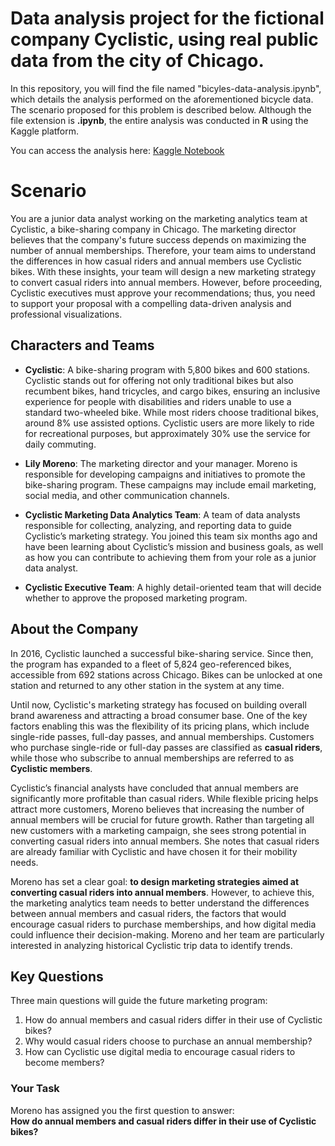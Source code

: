 # Data analysis project for the fictional company Cyclistic, using real public data from the city of Chicago.

In this repository, you will find the file named "bicyles-data-analysis.ipynb", which details the analysis performed on the aforementioned bicycle data. The scenario proposed for this problem is described below. 
Although the file extension is **.ipynb**, the entire analysis was conducted in **R** using the Kaggle platform.  

You can access the analysis here: [Kaggle Notebook](https://www.kaggle.com/code/abelr27/bicycles-data-analysis/edit)
# Scenario  

You are a junior data analyst working on the marketing analytics team at Cyclistic, a bike-sharing company in Chicago. The marketing director believes that the company's future success depends on maximizing the number of annual memberships. Therefore, your team aims to understand the differences in how casual riders and annual members use Cyclistic bikes. With these insights, your team will design a new marketing strategy to convert casual riders into annual members. However, before proceeding, Cyclistic executives must approve your recommendations; thus, you need to support your proposal with a compelling data-driven analysis and professional visualizations.  

## Characters and Teams  

- **Cyclistic**: A bike-sharing program with 5,800 bikes and 600 stations. Cyclistic stands out for offering not only traditional bikes but also recumbent bikes, hand tricycles, and cargo bikes, ensuring an inclusive experience for people with disabilities and riders unable to use a standard two-wheeled bike. While most riders choose traditional bikes, around 8% use assisted options. Cyclistic users are more likely to ride for recreational purposes, but approximately 30% use the service for daily commuting.  

- **Lily Moreno**: The marketing director and your manager. Moreno is responsible for developing campaigns and initiatives to promote the bike-sharing program. These campaigns may include email marketing, social media, and other communication channels.  

- **Cyclistic Marketing Data Analytics Team**: A team of data analysts responsible for collecting, analyzing, and reporting data to guide Cyclistic’s marketing strategy. You joined this team six months ago and have been learning about Cyclistic’s mission and business goals, as well as how you can contribute to achieving them from your role as a junior data analyst.  

- **Cyclistic Executive Team**: A highly detail-oriented team that will decide whether to approve the proposed marketing program.  

## About the Company  

In 2016, Cyclistic launched a successful bike-sharing service. Since then, the program has expanded to a fleet of 5,824 geo-referenced bikes, accessible from 692 stations across Chicago. Bikes can be unlocked at one station and returned to any other station in the system at any time.  

Until now, Cyclistic's marketing strategy has focused on building overall brand awareness and attracting a broad consumer base. One of the key factors enabling this was the flexibility of its pricing plans, which include single-ride passes, full-day passes, and annual memberships. Customers who purchase single-ride or full-day passes are classified as **casual riders**, while those who subscribe to annual memberships are referred to as **Cyclistic members**.  

Cyclistic’s financial analysts have concluded that annual members are significantly more profitable than casual riders. While flexible pricing helps attract more customers, Moreno believes that increasing the number of annual members will be crucial for future growth. Rather than targeting all new customers with a marketing campaign, she sees strong potential in converting casual riders into annual members. She notes that casual riders are already familiar with Cyclistic and have chosen it for their mobility needs.  

Moreno has set a clear goal: **to design marketing strategies aimed at converting casual riders into annual members**. However, to achieve this, the marketing analytics team needs to better understand the differences between annual members and casual riders, the factors that would encourage casual riders to purchase memberships, and how digital media could influence their decision-making. Moreno and her team are particularly interested in analyzing historical Cyclistic trip data to identify trends.  

## Key Questions  

Three main questions will guide the future marketing program:  

1. How do annual members and casual riders differ in their use of Cyclistic bikes?  
2. Why would casual riders choose to purchase an annual membership?  
3. How can Cyclistic use digital media to encourage casual riders to become members?  

### Your Task  

Moreno has assigned you the first question to answer:  
**How do annual members and casual riders differ in their use of Cyclistic bikes?**  
